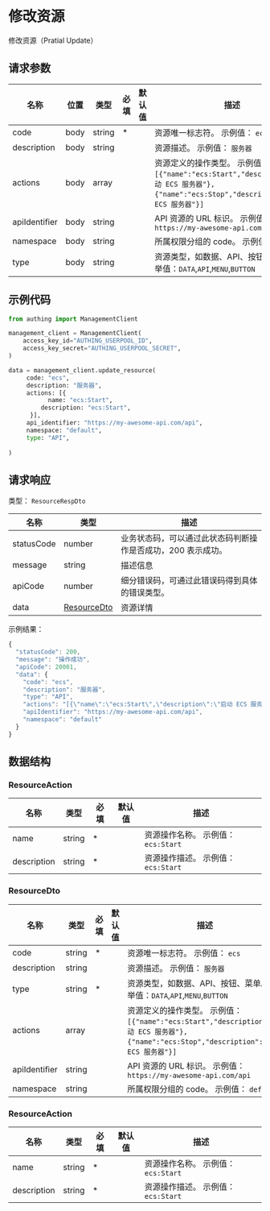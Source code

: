 # 修改资源

<!--
  警告⚠️：
  不要直接修改该文档，
  https://github.com/Authing/authing-docs-factory
  使用该项目进行生成
-->

修改资源（Pratial Update）

## 请求参数

| 名称 | 位置 | 类型 | 必填 | 默认值 | 描述 |
| ---- | --- | ---- | ---- | ---- | ---- |
| code | body | string | \* |  | 资源唯一标志符。 示例值： `ecs` |
| description | body | string |  |  | 资源描述。 示例值： `服务器` |
| actions | body | array |  |  | 资源定义的操作类型。 示例值： `[{"name":"ecs:Start","description":"启动 ECS 服务器"},{"name":"ecs:Stop","description":"停止 ECS 服务器"}]` |
| apiIdentifier | body | string |  |  | API 资源的 URL 标识。 示例值： `https://my-awesome-api.com/api` |
| namespace | body | string |  |  | 所属权限分组的 code。 示例值： `default` |
| type | body | string |  |  | 资源类型，如数据、API、按钮、菜单。 枚举值：`DATA`,`API`,`MENU`,`BUTTON` |


## 示例代码

```py
from authing import ManagementClient

management_client = ManagementClient(
    access_key_id="AUTHING_USERPOOL_ID",
    access_key_secret="AUTHING_USERPOOL_SECRET",
)

data = management_client.update_resource(
     code: "ecs",
     description: "服务器",
     actions: [{
           name: "ecs:Start",
         description: "ecs:Start",
      }],
     api_identifier: "https://my-awesome-api.com/api",
     namespace: "default",
     type: "API",
  
)
```



## 请求响应

类型： `ResourceRespDto`

| 名称 | 类型 | 描述 |
| ---- | ---- | ---- |
| statusCode | number | 业务状态码，可以通过此状态码判断操作是否成功，200 表示成功。 |
| message | string | 描述信息 |
| apiCode | number | 细分错误码，可通过此错误码得到具体的错误类型。 |
| data | <a href="#ResourceDto">ResourceDto</a> | 资源详情 |



示例结果：

```js
{
  "statusCode": 200,
  "message": "操作成功",
  "apiCode": 20001,
  "data": {
    "code": "ecs",
    "description": "服务器",
    "type": "API",
    "actions": "[{\"name\":\"ecs:Start\",\"description\":\"启动 ECS 服务器\"},{\"name\":\"ecs:Stop\",\"description\":\"停止 ECS 服务器\"}]",
    "apiIdentifier": "https://my-awesome-api.com/api",
    "namespace": "default"
  }
}
```

## 数据结构


### <a id="ResourceAction"></a> ResourceAction

| 名称 | 类型 | 必填 |默认值| 描述 |
| ---- |  ---- | ---- | --- | ---- |
| name | string | \* |  | 资源操作名称。 示例值： `ecs:Start`  |
  | description | string | \* |  | 资源操作描述。 示例值： `ecs:Start`  |
  

### <a id="ResourceDto"></a> ResourceDto

| 名称 | 类型 | 必填 |默认值| 描述 |
| ---- |  ---- | ---- | --- | ---- |
| code | string | \* |  | 资源唯一标志符。 示例值： `ecs`  |
  | description | string |  |  | 资源描述。 示例值： `服务器`  |
  | type | string | \* |  | 资源类型，如数据、API、按钮、菜单。 枚举值：`DATA`,`API`,`MENU`,`BUTTON`  |
  | actions | array |  |  | 资源定义的操作类型。 示例值： `[{"name":"ecs:Start","description":"启动 ECS 服务器"},{"name":"ecs:Stop","description":"停止 ECS 服务器"}]`  |
  | apiIdentifier | string |  |  | API 资源的 URL 标识。 示例值： `https://my-awesome-api.com/api`  |
  | namespace | string |  |  | 所属权限分组的 code。 示例值： `default`  |
  

### <a id="ResourceAction"></a> ResourceAction

| 名称 | 类型 | 必填 |默认值| 描述 |
| ---- |  ---- | ---- | --- | ---- |
| name | string | \* |  | 资源操作名称。 示例值： `ecs:Start`  |
  | description | string | \* |  | 资源操作描述。 示例值： `ecs:Start`  |
  

